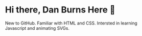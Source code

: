 <h1>Hi there, Dan Burns Here 👋 </h1>

<p>New to GitHub. Familiar with HTML and CSS. Intersted in learning Javascript and animating SVGs.</p>
<!--
**danburns3/danburns3** is a ✨ _special_ ✨ repository because its `README.md` (this file) appears on your GitHub profile.



- 🔭 I’m currently working on ...
- 🌱 I’m currently learning ...
- 👯 I’m looking to collaborate on ...
- 🤔 I’m looking for help with ...
- 💬 Ask me about ...
- 📫 How to reach me: ...
- 😄 Pronouns: ...
- ⚡ Fun fact: ...

-->
